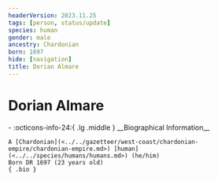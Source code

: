 ```yaml
---
headerVersion: 2023.11.25
tags: [person, status/update]
species: human
gender: male
ancestry: Chardonian
born: 1697
hide: [navigation]
title: Dorian Almare
---
```

# Dorian Almare
<div class="grid cards ext-narrow-margin ext-one-column" markdown>
- :octicons-info-24:{ .lg .middle } __Biographical Information__

    A [Chardonian](<../../gazetteer/west-coast/chardonian-empire/chardonian-empire.md>) [human](<../../species/humans/humans.md>) (he/him)  
    Born DR 1697 (23 years old)  
    { .bio }

</div>




